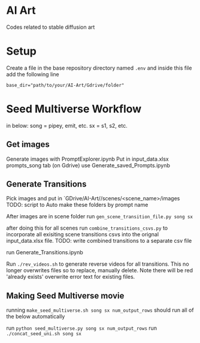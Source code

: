 # AI Art

Codes related to stable diffusion art


# Setup 

Create a file in the base repository directory named `.env` and inside this file add the following line 

`base_dir="path/to/your/AI-Art/Gdrive/folder"`

# Seed Multiverse Workflow

in below: 
song = pipey, emit, etc.
sx = s1, s2, etc. 

## Get images
Generate images with PromptExplorer.ipynb
Put in input_data.xlsx prompts_song tab (on Gdrive)
use Generate_saved_Prompts.ipynb

## Generate Transitions
Pick images and put in `GDrive/AI-Art/<song>/scenes/<scene_name>/images
TODO: script to Auto make these folders by prompt name

After images are in scene folder
run `gen_scene_transition_file.py song sx`

after doing this for all scenes run `combine_transitions_csvs.py` to incorporate all exisiting scene transitions csvs into the orignal input_data.xlsx file. 
TODO: write combined transitions to a separate csv file

run Generate_Transitions.ipynb

Run `./rev_videos.sh` to generate reverse videos for all transitions. This no longer overwrites files so to replace, manually delete. Note there will be red 'already exists' overwrite error text for existing files.

## Making Seed Multiverse movie

running `make_seed_multiverse.sh song sx num_output_rows` should run all of the below automatically

run `python seed_multiverse.py song sx num_output_rows`
run `./concat_seed_uni.sh song sx`